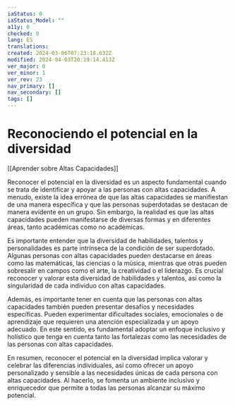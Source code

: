 ```yaml
---
iaStatus: 0
iaStatus_Model: ""
a11y: 0
checked: 0
lang: ES
translations: 
created: 2024-03-06T07:23:18.632Z
modified: 2024-04-03T20:19:14.413Z
ver_major: 0
ver_minor: 1
ver_rev: 23
nav_primary: []
nav_secondary: []
tags: []
---
```

# Reconociendo el potencial en la diversidad

[[Aprender sobre Altas Capacidades]]

Reconocer el potencial en la diversidad es un aspecto fundamental cuando se trata de identificar y apoyar a las personas con altas capacidades. A menudo, existe la idea errónea de que las altas capacidades se manifiestan de una manera específica y que las personas superdotadas se destacan de manera evidente en un grupo. Sin embargo, la realidad es que las altas capacidades pueden manifestarse de diversas formas y en diferentes áreas, tanto académicas como no académicas.

Es importante entender que la diversidad de habilidades, talentos y personalidades es parte intrínseca de la condición de ser superdotado. Algunas personas con altas capacidades pueden destacarse en áreas como las matemáticas, las ciencias o la música, mientras que otras pueden sobresalir en campos como el arte, la creatividad o el liderazgo. Es crucial reconocer y valorar esta diversidad de habilidades y talentos, así como la singularidad de cada individuo con altas capacidades.

Además, es importante tener en cuenta que las personas con altas capacidades también pueden presentar desafíos y necesidades específicas. Pueden experimentar dificultades sociales, emocionales o de aprendizaje que requieren una atención especializada y un apoyo adecuado. En este sentido, es fundamental adoptar un enfoque inclusivo y holístico que tenga en cuenta tanto las fortalezas como las necesidades de las personas con altas capacidades.

En resumen, reconocer el potencial en la diversidad implica valorar y celebrar las diferencias individuales, así como ofrecer un apoyo personalizado y sensible a las necesidades únicas de cada persona con altas capacidades. Al hacerlo, se fomenta un ambiente inclusivo y enriquecedor que permite a todas las personas alcanzar su máximo potencial.
